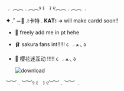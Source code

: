
﹒ ︵︵﹒︵︵୨ ꒰ㅤ꒱ ୧︵︵﹒︵︵ ﹒

✦ .˚ ꕀ🍓 .꒰卡特 . 𝐊𝐀𝐓꒱
➜ will make cardd soon!!
- 💬 freely add me in pt hehe
- 🩰 sakura fans int!!!!! ૮ ◞ ﻌ ◟ ა
- 🍨 
  樱花迷互动 !!!!! ૮ ◞ ﻌ ◟ ა


  ![download](https://github.com/user-attachments/assets/66f95255-2d70-4858-8cfa-b89c02144f4d)

  
︶︶﹒︶︶୨ ꒰ㅤ꒱ ୧︶︶﹒︶︶ ﹒

